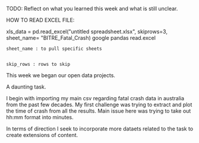 TODO: Reflect on what you learned this week and what is still unclear.


HOW TO READ EXCEL FILE:

xls_data = pd.read_excel("untitled spreadsheet.xlsx", skiprows=3, sheet_name= "BITRE_Fatal_Crash)
    google pandas read.excel

    sheet_name : to pull specific sheets

    
    skip_rows : rows to skip


This week we began our open data projects.

A daunting task.

I begin with importing my main csv regarding fatal crash data in australia from the past few decades. My first challenge was trying to extract and plot the time of crash from all the results. Main issue here was trying to take out hh:mm format into minutes.

In terms of direction I seek to incorporate more dataets related to the task to create extensions of content.
